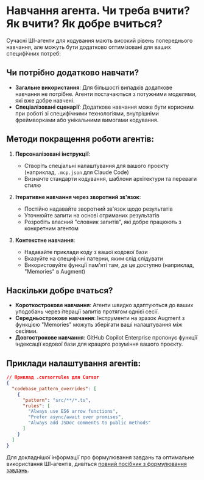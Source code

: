 # Навчання агента. Чи треба вчити? Як вчити? Як добре вчиться?

Сучасні ШІ-агенти для кодування мають високий рівень попереднього навчання, але можуть бути додатково оптимізовані для ваших специфічних потреб:

## Чи потрібно додатково навчати?

- **Загальне використання**: Для більшості випадків додаткове навчання не потрібне. Агенти постачаються з потужними моделями, які вже добре навчені.
- **Спеціалізовані сценарії**: Додаткове навчання може бути корисним при роботі зі специфічними технологіями, внутрішніми фреймворками або унікальними вимогами кодування.

## Методи покращення роботи агентів:

1. **Персоналізовані інструкції**:
   - Створіть спеціальні налаштування для вашого проєкту (наприклад, `.mcp.json` для Claude Code)
   - Визначте стандарти кодування, шаблони архітектури та переваги стилю

2. **Ітеративне навчання через зворотний зв'язок**:
   - Постійно надавайте зворотний зв'язок щодо результатів
   - Уточнюйте запити на основі отриманих результатів
   - Розробіть власний "словник запитів", які добре працюють з конкретним агентом

3. **Контекстне навчання**:
   - Надавайте приклади коду з вашої кодової бази
   - Вказуйте на специфічні патерни, яким слід слідувати
   - Використовуйте функції пам'яті там, де це доступно (наприклад, "Memories" в Augment)

## Наскільки добре вчаться?

- **Короткострокове навчання**: Агенти швидко адаптуються до ваших уподобань через ітерації запитів протягом однієї сесії.
- **Середньострокове навчання**: Інструменти на зразок Augment з функцією "Memories" можуть зберігати ваші налаштування між сесіями.
- **Довгострокове навчання**: GitHub Copilot Enterprise пропонує функції індексації кодової бази для кращого розуміння вашого проєкту.

## Приклади налаштування агентів:

```json
// Приклад .cursorrules для Cursor
{
  "codebase_pattern_overrides": [
    {
      "pattern": "src/**/*.ts",
      "rules": [
        "Always use ES6 arrow functions",
        "Prefer async/await over promises",
        "Always add JSDoc comments to public methods"
      ]
    }
  ]
}
```

Для докладнішої інформації про формулювання завдань та оптимальне використання ШІ-агентів, дивіться [повний посібник з формулювання завдань](formulating_tasks.md).